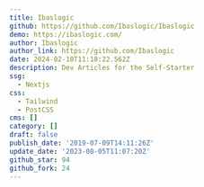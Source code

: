 ```yaml
---
title: Ibaslogic
github: https://github.com/Ibaslogic/Ibaslogic
demo: https://ibaslogic.com/
author: Ibaslogic
author_link: https://github.com/Ibaslogic
date: 2024-02-18T11:18:22.562Z
description: Dev Articles for the Self-Starter
ssg:
  - Nextjs
css:
  - Tailwind
  - PostCSS
cms: []
category: []
draft: false
publish_date: '2019-07-09T14:11:26Z'
update_date: '2023-08-05T11:07:20Z'
github_star: 94
github_fork: 24
---
```

